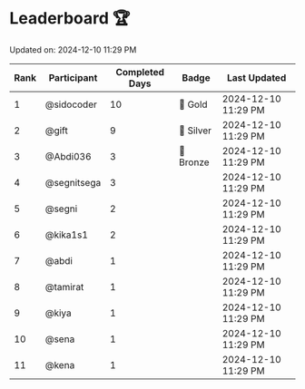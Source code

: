# Leaderboard 🏆

Updated on: 2024-12-10 11:29 PM

| Rank | Participant       | Completed Days | Badge      | Last Updated         |
|------|-------------------|----------------|------------|----------------------|
| 1    | @sidocoder        | 10             | 🏅 Gold     | 2024-12-10 11:29 PM |
| 2    | @gift             | 9              | 🥈 Silver   | 2024-12-10 11:29 PM |
| 3    | @Abdi036          | 3              | 🥉 Bronze   | 2024-12-10 11:29 PM |
| 4    | @segnitsega       | 3              |            | 2024-12-10 11:29 PM |
| 5    | @segni            | 2              |            | 2024-12-10 11:29 PM |
| 6    | @kika1s1          | 2              |            | 2024-12-10 11:29 PM |
| 7    | @abdi             | 1              |            | 2024-12-10 11:29 PM |
| 8    | @tamirat          | 1              |            | 2024-12-10 11:29 PM |
| 9    | @kiya             | 1              |            | 2024-12-10 11:29 PM |
| 10   | @sena             | 1              |            | 2024-12-10 11:29 PM |
| 11   | @kena             | 1              |            | 2024-12-10 11:29 PM |
